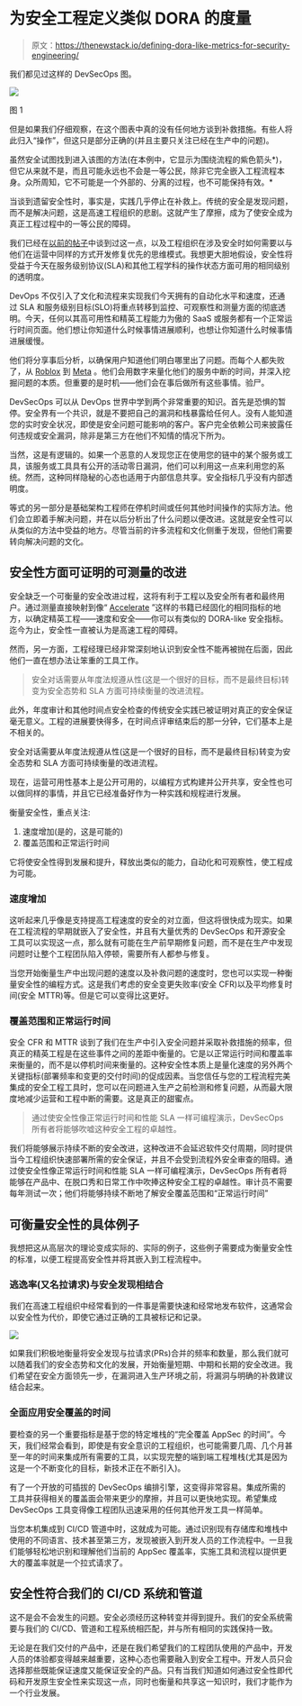 # 为安全工程定义类似 DORA 的度量

> 原文：<https://thenewstack.io/defining-dora-like-metrics-for-security-engineering/>

我们都见过这样的 DevSecOps 图。

![](img/7d818a5169f589dc4ec4be251beb8fdf.png)

图 1

但是如果我们仔细观察，在这个图表中真的没有任何地方谈到补救措施。有些人将此归入“操作”，但这只是部分正确的(并且主要只关注已经在生产中的问题)。

虽然安全试图找到进入该图的方法(在本例中，它显示为围绕流程的紫色箭头*)，但它从来就不是，而且可能永远也不会是一等公民，除非它完全嵌入工程流程本身。众所周知，它不可能是一个外部的、分离的过程，也不可能保持有效。*

当谈到遗留安全性时，事实是，实践几乎停止在补救上。传统的安全是发现问题，而不是解决问题，这是高速工程组织的悲剧。这就产生了摩擦，成为了使安全成为真正工程过程中的一等公民的障碍。

我们已经在[以前的帖子](https://thenewstack.io/continuous-security-the-next-evolution-of-developer-velocity/)中谈到过这一点，以及工程组织在涉及安全时如何需要以与他们在运营中同样的方式开发修复优先的思维模式。我想更大胆地假设，安全性将受益于今天在服务级别协议(SLA)和其他工程学科的操作状态方面可用的相同级别的透明度。

DevOps 不仅引入了文化和流程来实现我们今天拥有的自动化水平和速度，还通过 SLA 和服务级别目标(SLO)将重点转移到监控、可观察性和测量方面的彻底透明。今天，任何以其高可用性和精英工程能力为傲的 SaaS 或服务都有一个正常运行时间页面。他们想让你知道什么时候事情进展顺利，也想让你知道什么时候事情进展缓慢。

他们将分享事后分析，以确保用户知道他们明白哪里出了问题。而每个人都失败了，从 [Roblox](https://blog.roblox.com/2022/01/roblox-return-to-service-10-28-10-31-2021/) 到 [Meta](https://engineering.fb.com/2021/10/05/networking-traffic/outage-details/) 。他们会用数字来量化他们的服务中断的时间，并深入挖掘问题的本质。但重要的是时机——他们会在事后做所有这些事情。验尸。

DevSecOps 可以从 DevOps 世界中学到两个非常重要的知识。首先是恐惧的暂停。安全界有一个共识，就是不要把自己的漏洞和栈暴露给任何人。没有人能知道您的实时安全状况，即使是安全问题可能影响的客户。客户完全依赖公司来披露任何违规或安全漏洞，除非是第三方在他们不知情的情况下所为。

当然，这是有逻辑的。如果一个恶意的人发现您正在使用您的链中的某个服务或工具，该服务或工具具有公开的活动零日漏洞，他们可以利用这一点来利用您的系统。然而，这种同样隐秘的心态也适用于内部信息共享。安全指标几乎没有内部透明度。

等式的另一部分是基础架构工程师在停机时间或任何其他时间操作的实际方法。他们会立即着手解决问题，并在以后分析出了什么问题以便改进。这就是安全性可以从类似的方法中受益的地方。尽管当前的许多流程和文化侧重于发现，但他们需要转向解决问题的文化。

## 安全性方面可证明的可测量的改进

安全缺乏一个可衡量的安全改进过程，这将有利于工程以及安全所有者和最终用户。通过测量直接映射到像“ [Accelerate](https://itrevolution.com/product/accelerate/) ”这样的书籍已经固化的相同指标的地方，以确定精英工程——速度和安全——你可以有类似的 DORA-like 安全指标。迄今为止，安全性一直被认为是高速工程的障碍。

然而，另一方面，工程经理已经非常深刻地认识到安全性不能再被抛在后面，因此他们一直在想办法让笨重的工具工作。

> 安全对话需要从年度法规遵从性(这是一个很好的目标，而不是最终目标)转变为安全态势和 SLA 方面可持续衡量的改进流程。

此外，年度审计和其他时间点安全检查的传统安全实践已被证明对真正的安全保证毫无意义。工程的进展要快得多，在时间点评审结束后的那一分钟，它们基本上是不相关的。

安全对话需要从年度法规遵从性(这是一个很好的目标，而不是最终目标)转变为安全态势和 SLA 方面可持续衡量的改进流程。

现在，运营可用性基本上是公开可用的，以编程方式构建并公开共享，安全性也可以做同样的事情，并且它已经准备好作为一种实践和规程进行发展。

衡量安全性，重点关注:

1.  速度增加(是的，这是可能的)
2.  覆盖范围和正常运行时间

它将使安全性得到发展和提升，释放出类似的能力，自动化和可观察性，使工程成为可能。

### 速度增加

这听起来几乎像是支持提高工程速度的安全的对立面，但这将很快成为现实。如果在工程流程的早期就嵌入了安全性，并且有大量优秀的 DevSecOps 和开源安全工具可以实现这一点，那么就有可能在生产前早期修复问题，而不是在生产中发现问题时让整个工程团队陷入停顿，需要所有人都参与修复。

当您开始衡量生产中出现问题的速度以及补救问题的速度时，您也可以实现一种衡量安全性的编程方式。这是我们考虑的安全变更失败率(安全 CFR)以及平均修复时间(安全 MTTR)等。但是它可以变得比这更好。

### 覆盖范围和正常运行时间

安全 CFR 和 MTTR 谈到了我们在生产中引入安全问题并采取补救措施的频率，但真正的精英工程是在这些事件之间的差距中衡量的。它是以正常运行时间和覆盖率来衡量的，而不是以停机时间来衡量的。这种安全性本质上是量化速度的另外两个关键指标(部署频率和变更的交付时间)的促成因素。当您信任与您的工程流程完美集成的安全工程工具时，您可以在问题进入生产之前检测和修复问题，从而最大限度地减少运营和工程中断的需要。这是真正的甜蜜点。

> 通过使安全性像正常运行时间和性能 SLA 一样可编程演示，DevSecOps 所有者将能够吹嘘这种安全工程的卓越性。

我们将能够展示持续不断的安全改进，这种改进不会延迟软件交付周期，同时提供当今工程组织快速部署所需的安全保证，并且不会受到流程外安全审查的阻碍。通过使安全性像正常运行时间和性能 SLA 一样可编程演示，DevSecOps 所有者将能够在产品中、在脱口秀和日常工作中吹捧这种安全工程的卓越性。审计员不需要每年测试一次；他们将能够持续不断地了解安全覆盖范围和“正常运行时间”

## 可衡量安全性的具体例子

我想把这从高层次的理论变成实际的、实际的例子，这些例子需要成为衡量安全性的标准，以便工程提高安全性并将其嵌入到工程流程中。

### 逃逸率(又名拉请求)与安全发现相结合

我们在高速工程组织中经常看到的一件事是需要快速和经常地发布软件，这通常会以安全性为代价，即使它通过正确的工具被标记和记录。

![](img/33c02f972ed920ce04536f2b6c418795.png)

如果我们积极地衡量将安全发现与拉请求(PRs)合并的频率和数量，那么我们就可以随着我们的安全态势和文化的发展，开始衡量短期、中期和长期的安全改进。我们希望在安全方面领先一步，在漏洞进入生产环境之前，将漏洞与明确的补救建议结合起来。

### 全面应用安全覆盖的时间

要检查的另一个重要指标是基于您的特定堆栈的“完全覆盖 AppSec 的时间”。今天，我们经常会看到，即使是有安全意识的工程组织，也可能需要几周、几个月甚至一年的时间来集成所有需要的工具，以实现完整的端到端工程堆栈(尤其是因为这是一个不断变化的目标，新技术正在不断引入)。

有了一个开放的可插拔的 DevSecOps 编排引擎，这变得非常容易。集成所需的工具并获得相关的覆盖面会带来更少的摩擦，并且可以更快地实现。希望集成 DevSecOps 工具变得像工程团队迅速采用的任何其他开发工具一样简单。

当您本机集成到 CI/CD 管道中时，这就成为可能。通过识别现有存储库和堆栈中使用的不同语言、技术甚至第三方，发现被嵌入到开发人员的工作流程中。一旦我们能够轻松地识别和理解他们当前的 AppSec 覆盖率，实施工具和流程以提供更大的覆盖率就是一个拉式请求了。

## 安全性符合我们的 CI/CD 系统和管道

这不是会不会发生的问题。安全必须经历这种转变并得到提升。我们的安全系统需要与我们的 CI/CD、管道和工程系统相匹配，并与所有相同的实践保持一致。

无论是在我们交付的产品中，还是在我们希望我们的工程团队使用的产品中，开发人员的体验都变得越来越重要，这种心态也需要融入到安全工程中。开发人员只会选择那些既能保证速度又能保证安全的产品。只有当我们知道如何通过安全性即代码和开发原生安全性来实现这一点，同时也衡量和共享这一知识时，我们才能作为一个行业发展。

<svg xmlns:xlink="http://www.w3.org/1999/xlink" viewBox="0 0 68 31" version="1.1"><title>Group</title> <desc>Created with Sketch.</desc></svg>